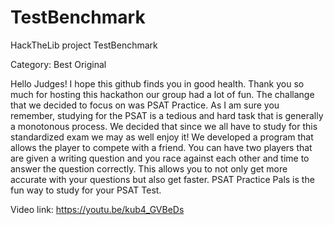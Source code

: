 # TestBenchmark
HackTheLib project TestBenchmark

Category: Best Original

Hello Judges! I hope this github finds you in good health. Thank you so much for hosting this hackathon our group had a lot of fun. The challange that we decided to focus on was PSAT Practice. As I am sure you remember, studying for the PSAT is a tedious and hard task that is generally a monotonous process. We decided that since we all have to study for this standardized exam we may as well enjoy it! We developed a program that allows the player to compete with a friend. You can have two players that are given a writing question and you race against each other and time to answer the question correctly. This allows you to not only get more accurate with your questions but also get faster. PSAT Practice Pals is the fun way to study for your PSAT Test.

Video link: https://youtu.be/kub4_GVBeDs
